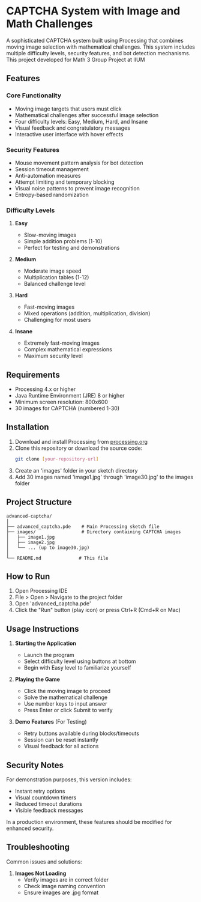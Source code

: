 # CAPTCHA System with Image and Math Challenges

A sophisticated CAPTCHA system built using Processing that combines moving image selection with mathematical challenges. This system includes multiple difficulty levels, security features, and bot detection mechanisms. This project developed for Math 3 Group Project at IIUM

## Features

### Core Functionality
- Moving image targets that users must click
- Mathematical challenges after successful image selection
- Four difficulty levels: Easy, Medium, Hard, and Insane
- Visual feedback and congratulatory messages
- Interactive user interface with hover effects

### Security Features
- Mouse movement pattern analysis for bot detection
- Session timeout management
- Anti-automation measures
- Attempt limiting and temporary blocking
- Visual noise patterns to prevent image recognition
- Entropy-based randomization

### Difficulty Levels
1. **Easy**
   - Slow-moving images
   - Simple addition problems (1-10)
   - Perfect for testing and demonstrations

2. **Medium**
   - Moderate image speed
   - Multiplication tables (1-12)
   - Balanced challenge level

3. **Hard**
   - Fast-moving images
   - Mixed operations (addition, multiplication, division)
   - Challenging for most users

4. **Insane**
   - Extremely fast-moving images
   - Complex mathematical expressions
   - Maximum security level

## Requirements

- Processing 4.x or higher
- Java Runtime Environment (JRE) 8 or higher
- Minimum screen resolution: 800x600
- 30 images for CAPTCHA (numbered 1-30)

## Installation

1. Download and install Processing from [processing.org](https://processing.org/download)
2. Clone this repository or download the source code:
   ```bash
   git clone [your-repository-url]
   ```
3. Create an 'images' folder in your sketch directory
4. Add 30 images named 'image1.jpg' through 'image30.jpg' to the images folder

## Project Structure

```
advanced-captcha/
│
├── advanced_captcha.pde    # Main Processing sketch file
├── images/                 # Directory containing CAPTCHA images
│   ├── image1.jpg
│   ├── image2.jpg
│   └── ... (up to image30.jpg)
│
└── README.md              # This file
```

## How to Run

1. Open Processing IDE
2. File > Open > Navigate to the project folder
3. Open 'advanced_captcha.pde'
4. Click the "Run" button (play icon) or press Ctrl+R (Cmd+R on Mac)

## Usage Instructions

1. **Starting the Application**
   - Launch the program
   - Select difficulty level using buttons at bottom
   - Begin with Easy level to familiarize yourself

2. **Playing the Game**
   - Click the moving image to proceed
   - Solve the mathematical challenge
   - Use number keys to input answer
   - Press Enter or click Submit to verify

3. **Demo Features** (For Testing)
   - Retry buttons available during blocks/timeouts
   - Session can be reset instantly
   - Visual feedback for all actions

## Security Notes

For demonstration purposes, this version includes:
- Instant retry options
- Visual countdown timers
- Reduced timeout durations
- Visible feedback messages

In a production environment, these features should be modified for enhanced security.

## Troubleshooting

Common issues and solutions:

1. **Images Not Loading**
   - Verify images are in correct folder
   - Check image naming convention
   - Ensure images are .jpg format
